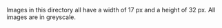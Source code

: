 Images in this directory all have a width of 17 px and a height of 32 px.
All images are in greyscale.
